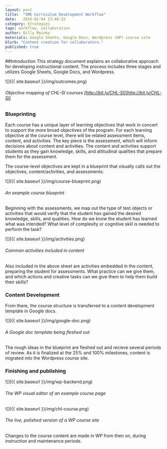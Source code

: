 ```yaml
---
layout: post
title:  "SME Curriculum Development Workflow"
date:   2016-02-04 13:46:32
category: Strategies
tags: workflow, collaboration
author: Billy Meinke
materials: Google Sheets, Google Docs, Wordpress (WP) course site
blurb: "Content creation for collaborators."
published: true
---
```



##Introduction
This strategy document explains an collaborative approach  for developing instructional content. The process includes three stages and utilizes Google Sheets, Google Docs, and Wordpress.

![]({{ site.baseurl }}/img/outcomes.png)

###### Objective mapping of CHL-SI courses [http://bit.ly/CHL-SI](http://bit.ly/CHL-SI)

>

### Blueprinting
Each course has a unique layer of learning objectives that work in concert to support the more broad objectives of the program. For each learning objective at the course level, there will be related assessment items, content, and activities. The key piece is the assessment, which will inform decisions about content and activities. The content and activities support students as they gain knowledge, skills, and attitudinal qualities that prepare them for the assessment.

The course-level objectives are kept in a blueprint that visually calls out the objectives, content/activities, and assessments:

![]({{ site.baseurl }}/img/course-blueprint.png)

###### An example course blueprint

Beginning with the assessments, we map out the type of test objects or activities that would verify that the student has gained the desired knowledge, skills, and qualities. How do we know the student has learned what was intended? What level of complexity or cognitive skill is needed to perform the task?

![]({{ site.baseurl }}/img/activities.png)

###### Common activities included in content

Also included in the above sheet are activities embedded in the content, preparing the student for assessments. What practice can we give them, and which actions and creative tasks can we give them to help them build their skills?

>

### Content Development

From there, the course structure is transferred to a content development template in Google docs.

![]({{ site.baseurl }}/img/google-doc.png)

###### A Google doc template being fleshed out

The rough ideas in the blueprint are fleshed out and recieve several periods of review. As it is finalized at the 25% and 100% milestones, content is migrated into the Wordpress course site.

### Finishing and publishing

![]({{ site.baseurl }}/img/wp-backend.png)

###### The WP visual editor of an example course page

>

![]({{ site.baseurl }}/img/chl-course.png)

###### The live, polished version of a WP course site

>

Changes to the course content are made in WP from then on, during instruction and maintenance periods.